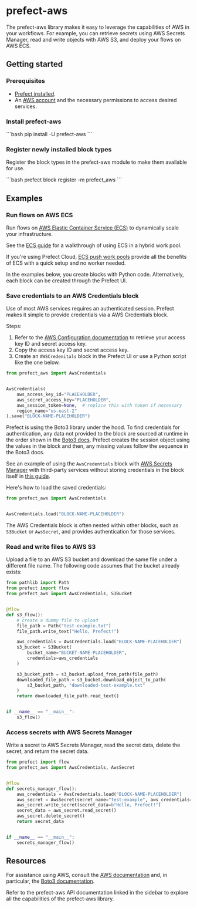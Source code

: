 # prefect-aws

The prefect-aws library makes it easy to leverage the capabilities of AWS in your workflows.
For example, you can retrieve secrets using AWS Secrets Manager, read and write objects with AWS S3, and deploy your flows on AWS ECS.

## Getting started

### Prerequisites

- [Prefect installed](/getting-started/installation/).
- An [AWS account](https://aws.amazon.com/account/) and the necessary permissions to access desired services.

### Install prefect-aws

<div class = "terminal">
```bash
pip install -U prefect-aws
```
</div>

### Register newly installed block types

Register the block types in the prefect-aws module to make them available for use.

<div class = "terminal">
```bash
prefect block register -m prefect_aws
```
</div>

## Examples

### Run flows on AWS ECS

Run flows on [AWS Elastic Container Service (ECS)](https://aws.amazon.com/ecs/) to dynamically scale your infrastructure.

See the [ECS guide](/ecs_guide/) for a walkthrough of using ECS in a hybrid work pool.

If you're using Prefect Cloud, [ECS push work pools](https://docs.prefect.io/latest/guides/deployment/push-work-pools/#__tabbed_1_1) provide all the benefits of ECS with a quick setup and no worker needed.

In the examples below, you create blocks with Python code.
Alternatively, each block can be created through the Prefect UI.

### Save credentials to an AWS Credentials block

Use of most AWS services requires an authenticated session.
Prefect makes it simple to provide credentials via a AWS Credentials block.

Steps:

1. Refer to the [AWS Configuration documentation](https://docs.aws.amazon.com/cli/latest/userguide/cli-configure-quickstart.html#cli-configure-quickstart-creds) to retrieve your access key ID and secret access key.
1. Copy the access key ID and secret access key.
1. Create an `AWSCredenitals` block in the Prefect UI or use a Python script like the one below.

```python
from prefect_aws import AwsCredentials


AwsCredentials(
    aws_access_key_id="PLACEHOLDER",
    aws_secret_access_key="PLACEHOLDER",
    aws_session_token=None,  # replace this with token if necessary
    region_name="us-east-2"
).save("BLOCK-NAME-PLACEHOLDER")
```

Prefect is using the Boto3 library under the hood.
To find credentials for authentication, any data not provided to the block are sourced at runtime in the order shown in the [Boto3 docs](https://boto3.amazonaws.com/v1/documentation/api/latest/guide/credentials.html#configuring-credentials).
Prefect creates the session object using the values in the block and then, any missing values follow the sequence in the Boto3 docs.

See an example of using the `AwsCredentials` block with [AWS Secrets Manager](#aws-secrets-manager) with third-party services without storing credentials in the block itself in [this guide](https://docs.prefect.io/latest/guides/secrets/).

Here's how to load the saved credentials:

```python
from prefect_aws import AwsCredentials


AwsCredentials.load("BLOCK-NAME-PLACEHOLDER")
```

The AWS Credentials block is often nested within other blocks, such as `S3Bucket` or `AwsSecret`, and provides authentication for those services.

### Read and write files to AWS S3

Upload a file to an AWS S3 bucket and download the same file under a different file name.
The following code assumes that the bucket already exists:

```python
from pathlib import Path
from prefect import flow
from prefect_aws import AwsCredentials, S3Bucket


@flow
def s3_flow():
    # create a dummy file to upload
    file_path = Path("test-example.txt")
    file_path.write_text("Hello, Prefect!")

    aws_credentials = AwsCredentials.load("BLOCK-NAME-PLACEHOLDER")
    s3_bucket = S3Bucket(
        bucket_name="BUCKET-NAME-PLACEHOLDER",
        credentials=aws_credentials
    )

    s3_bucket_path = s3_bucket.upload_from_path(file_path)
    downloaded_file_path = s3_bucket.download_object_to_path(
        s3_bucket_path, "downloaded-test-example.txt"
    )
    return downloaded_file_path.read_text()


if __name__ == "__main__":
    s3_flow()
```

### Access secrets with AWS Secrets Manager

Write a secret to AWS Secrets Manager, read the secret data, delete the secret, and return the secret data.

```python
from prefect import flow
from prefect_aws import AwsCredentials, AwsSecret


@flow
def secrets_manager_flow():
    aws_credentials = AwsCredentials.load("BLOCK-NAME-PLACEHOLDER")
    aws_secret = AwsSecret(secret_name="test-example", aws_credentials=aws_credentials)
    aws_secret.write_secret(secret_data=b"Hello, Prefect!")
    secret_data = aws_secret.read_secret()
    aws_secret.delete_secret()
    return secret_data


if __name__ == "__main__":
    secrets_manager_flow()
```

## Resources

For assistance using AWS, consult the [AWS documentation](https://docs.aws.amazon.com/) and, in particular, the [Boto3 documentation](https://boto3.amazonaws.com/v1/documentation/api/latest/index.html).

Refer to the prefect-aws API documentation linked in the sidebar to explore all the capabilities of the prefect-aws library.
